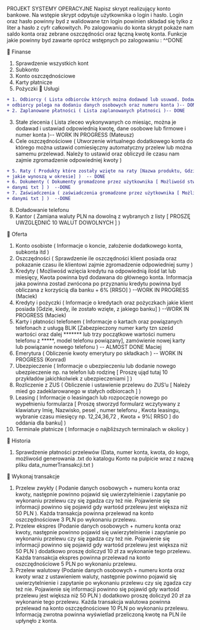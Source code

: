 ﻿PROJEKT SYSTEMY OPERACYJNE
Napisz skrypt realizujący konto bankowe. Na wstępie skrypt odpytuje użytkownika o login i
hasło. Login oraz hasło powinny byd z walidowane tzn login powinien składad się tylko z liter a hasło z
cyfr całkowitych. Po zalogowaniu do konta skrypt pokaże nam saldo konta oraz zebrane oszczędności
oraz łączną kwotę konta.
Funkcje jakie powinny byd zawarte oprócz wstępnych po zalogowaniu :
^^DONE

 Finanse
1. Sprawdzenie wszystkich kont
2. Subkonto
3. Konto oszczędnościowe
4. Karty płatnicze
5. Pożyczki
 Usługi
```diff
+ 1. Odbiorcy ( Lista odbiorców których można dodawad lub usuwad. Dodawanie nowego
+ odbiorcy polega na dodaniu danych osobowych oraz numeru konta )-- DONE
+ 2. Zaplanowane płatności ( Lista zaplanowanych płatności )-- DONE
```
3. Stałe zlecenia ( Lista zleceo wykonywanych co miesiąc, można je dodawad i ustawiad
odpowiednią kwotę, dane osobowe lub firmowe i numer konta )-- WORK IN PROGRESS (Mateusz)
4. Cele oszczędnościowe ( Utworzenie wirtualnego dodatkowego konta do którego można
ustawid comiesięczny automatyczny przelew lub można samemu przelewad. Należy to
ustawid oraz obliczyd ile czasu nam zajmie zgromadzenie odpowiedniej kwoty ) 
```diff
+ 5. Raty ( Produkty które zostały wzięte na raty [Nazwa produktu, Gdzie został wzięty, Koszt, raty
+ jakie wynoszą w okresie] )  -- DONE
+ 6. Dokumenty ( Dokumenty gromadzone przez użytkownika [ Możliwośd stworzenia pliku z
+ danymi txt ] )  --DONE
+ 7. Zaświadczenia ( zaświadczenia gromadzone przez użytkownika [ Możliwośd stworzenia pliku z
+ danymi txt ] )  --DONE
```

8. Doładowanie telefonu 
9. Kantor ( Zamiana waluty PLN na dowolną z wybranych z listy [ PROSZĘ UWZGLĘDNIĆ 10
WALUT DOWOLNYCH ] )  

 Oferta
1. Konto osobiste ( Informacje o koncie, założenie dodatkowego konta, subkonta itd )
2. Oszczędności ( Sprawdzenie ile oszczędności klient posiada oraz pokazanie czasu ile
klientowi zajmie zgromadzenie odpowiedniej sumy )
3. Kredyty ( Możliwośd wzięcia kredytu na odpowiednią ilośd lat lub miesięcy, Kwota
powinna byd dodawana do głównego konta. Informacja jaka powinna zostad zwrócona
po przyznaniu kredytu powinna byd obliczana z korzyścią dla banku + 6% [RRSO] ) --WORK IN PROGRESS (Maciek)
4. Kredyty i pożyczki ( Informacje o kredytach oraz pożyczkach jakie klient posiada [Gdzie,
kiedy, ile zostało wzięte, z jakiego banku] ) --WORK IN PROGRESS (Maciek)
5. Karty i płatności telefonem ( Informacje o kartach oraz powiązanych telefonach z usługą
BLIK [Zabezpieczony numer karty tzn sześd wartości oraz dalej ******* lub trzy
początkowe wartości numeru telefonu z *****, model telefonu powiązany], zamówienie
nowej karty lub powiązanie nowego telefonu ) -- ALMOST DONE Maciej 
6. Emerytura ( Obliczenie kwoty emerytury po składkach ) -- WORK IN PROGRESS (Konrad)
7. Ubezpieczenie ( Informacje o ubezpieczeniu lub dodanie nowego ubezpieczenie np. na
telefon lub rodzinę [ Proszę ująd tutaj 10 przykładów jakichkolwiek z ubezpieczeniami ] )
8. Rozliczenie z ZUS ( Obliczenie i ustawienie przelewu do ZUS’u [ Należy mied go
zadeklarowanego w stałych odbiorcach ] )
9. Leasing ( Informacje o leasingach lub rozpoczęcie nowego po wypełnieniu formularza [
Proszę stworzyd formularz wczytywany z klawiatury Imię, Nazwisko, pesel <walidacja>,
numer telefonu <walidacja>, Kwota leasingu, wybranie czasu miesięcy np. 12,24,36,72 ,
Kwota + 9%[ RRSO ] do oddania dla banku] )
10. Terminale płatnicze ( Informacje o najbliższych terminalach w okolicy )



 Historia
1. Sprawdzenie płatności przelewów (Data, numer konta, kwota, do kogo, możliwośd
generowania .txt do katalogu Konto na pulpicie wraz z nazwą pliku
data_numerTransakcji.txt )


 Wykonaj transakcje
1. Przelew zwykły ( Podanie danych osobowych + numeru konta oraz kwoty, następnie
powinno pojawid się uwierzytelnienie i zapytanie po wykonaniu przelewu czy się zgadza
czy też nie. Pojawienie się informacji powinno się pojawid gdy wartośd przelewu jest
większa niż 50 PLN ). Każda transakcja powinna przelewad na konto oszczędnościowe 3
PLN po wykonaniu przelewu.
2. Przelew ekspres (Podanie danych osobowych + numeru konta oraz kwoty, następnie
powinno pojawid się uwierzytelnienie i zapytanie po wykonaniu przelewu czy się zgadza
czy też nie. Pojawienie się informacji powinno się pojawid gdy wartośd przelewu jest
większa niż 50 PLN ) dodatkowo proszę doliczyd 10 zł za wykonanie tego przelewu. Każda
transakcja ekspres powinna przelewad na konto oszczędnościowe 5 PLN po wykonaniu
przelewu.
3. Przelew walutowy (Podanie danych osobowych + numeru konta oraz kwoty wraz z
ustawieniem waluty, następnie powinno pojawid się uwierzytelnienie i zapytanie po
wykonaniu przelewu czy się zgadza czy też nie. Pojawienie się informacji powinno się
pojawid gdy wartośd przelewu jest większa niż 50 PLN ) dodatkowo proszę doliczyd 20 zł
za wykonanie tego przelewu. Każda transakcja walutowa powinna przelewad na konto
oszczędnościowe 10 PLN po wykonaniu przelewu. Informacją zwrotna powinna
wyświetlad przeliczoną kwotę na PLN ile upłynęło z konta.
